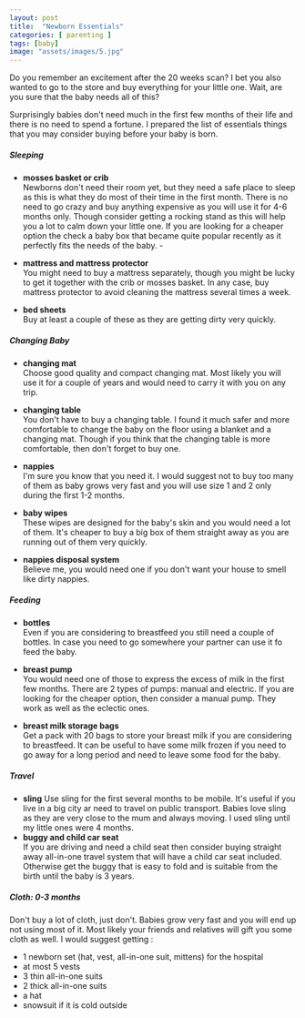 ```yaml
---
layout: post
title:  "Newborn Essentials"
categories: [ parenting ]
tags: [baby]
image: "assets/images/5.jpg"
---
```


Do you remember an excitement after the 20 weeks scan? I bet you also wanted to go to the store and buy everything for your little one. Wait, are you sure that the baby needs all of this?

Surprisingly babies don't need much in the first few months of their life and there is no need to spend a fortune. I prepared the list of essentials things that you may consider buying before your baby is born.

##### Sleeping <br/>
- **mosses basket or crib**<br />
Newborns don't need their room yet, but they need a safe place to sleep as this is what they do most of their time in the first month. There is no need to go crazy and buy anything expensive as you will use it for 4-6 months only. Though consider getting a rocking stand as this will help you a lot to calm down your little one.
If you are looking for a cheaper option the check a baby box that became quite popular recently as it perfectly fits the needs of the baby. -

- **mattress and mattress protector**<br />
You might need to buy a mattress separately, though you might be lucky to get it together with the crib or mosses basket. In any case, buy mattress protector to avoid cleaning the mattress several times a week.

- **bed sheets**<br />
Buy at least a couple of these as they are getting dirty very quickly.

##### Changing Baby<br />
- **changing mat**<br />
Choose good quality and compact changing mat. Most likely you will use it for a couple of years and would need to carry it with you on any trip.

- **changing table**<br />
You don't have to buy a changing table. I found it much safer and more comfortable to change the baby on the floor using a blanket and a changing mat. Though if you think that the changing table is more comfortable, then don't forget to buy one.

- **nappies**<br />
I'm sure you know that you need it. I would suggest not to buy too many of them as baby grows very fast and you will use size 1 and 2 only during the first 1-2 months.

- **baby wipes**<br />
These wipes are designed for the baby's skin and you would need a lot of them. It's cheaper to buy a big box of them straight away as you are running out of them very quickly.

- **nappies disposal system**<br />
Believe me, you would need one if you don't want your house to smell like dirty nappies.

##### Feeding <br />
- **bottles**<br />
Even if you are considering to breastfeed you still need a couple of bottles. In case you need to go somewhere your partner can use it fo feed the baby.

- **breast pump**<br />
You would need one of those to express the excess of milk in the first few months. There are 2 types of pumps: manual and electric. If you are looking for the cheaper option, then consider a manual pump. They work as well as the eclectic ones.

- **breast milk storage bags**<br />
Get a pack with 20 bags to store your breast milk if you are considering to breastfeed. It can be useful to have some milk frozen if you need to go away for a long period and need to leave some food for the baby.

##### Travel
- **sling**
Use sling for the first several months to be mobile. It's useful if you live in a big city ar need to travel on public transport. Babies love sling as they are very close to the mum and always moving. I used sling until my little ones were 4 months.
- **buggy and child car seat**<br />
If you are driving and need a child seat then consider buying straight away all-in-one travel system that will have a child car seat included.
Otherwise get the buggy that is easy to fold and is suitable from the birth until the baby is 3 years.

#####  Cloth: 0-3 months<br />
Don't buy a lot of cloth, just don't. Babies grow very fast and you will end up not using most of it. Most likely your friends and relatives will gift you some cloth as well.
I would suggest getting :
- 1 newborn set (hat, vest, all-in-one suit, mittens) for the hospital
- at most 5 vests
- 3 thin all-in-one suits
- 2 thick all-in-one suits
- a hat
- snowsuit if it is cold outside


